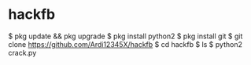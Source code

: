 # hackfb
$ pkg update && pkg upgrade
$ pkg install python2
$ pkg install git
$ git clone https://github.com/Ardi12345X/hackfb
$ cd hackfb
$ ls
$ python2 crack.py
